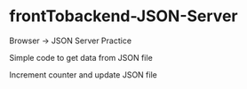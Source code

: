 # frontTobackend-JSON-Server
Browser -> JSON Server Practice

Simple code to get data from JSON file 

Increment counter and update JSON file

